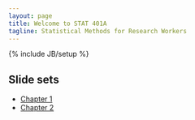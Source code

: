 ```yaml
---
layout: page
title: Welcome to STAT 401A
tagline: Statistical Methods for Research Workers
---
```

{% include JB/setup %}

## Slide sets

- [Chapter 1](Ch01.pdf)
- [Chapter 2](Ch02.pdf)

